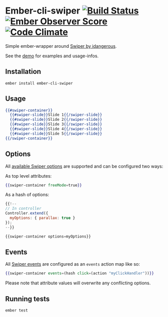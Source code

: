 # Ember-cli-swiper [![Build Status](https://travis-ci.org/Ember-Swiper/ember-cli-swiper.svg?branch=master)](https://travis-ci.org/Ember-Swiper/ember-cli-swiper) [![Ember Observer Score](https://emberobserver.com/badges/ember-cli-swiper.svg)](https://emberobserver.com/addons/ember-cli-swiper) [![Code Climate](https://codeclimate.com/github/Ember-Swiper/ember-cli-swiper/badges/gpa.svg)](https://codeclimate.com/github/Ember-Swiper/ember-cli-swiper)

Simple ember-wrapper around [Swiper by idangerous](https://idangero.us/swiper/demos/).

See the [demo](https://ember-swiper.github.io/ember-cli-swiper/) for examples and usage-infos.

Installation
------------------------------------------------------------------------------

`ember install ember-cli-swiper`

## Usage

```handlebars
{{#swiper-container}}
  {{#swiper-slide}}Slide 1{{/swiper-slide}}
  {{#swiper-slide}}Slide 2{{/swiper-slide}}
  {{#swiper-slide}}Slide 3{{/swiper-slide}}
  {{#swiper-slide}}Slide 4{{/swiper-slide}}
  {{#swiper-slide}}Slide 5{{/swiper-slide}}
{{/swiper-container}}
```

## Options

All [available Swiper options](https://idangero.us/swiper/api) are supported and can be configured two ways:

As top level attributes:
```handlebars
{{swiper-container freeMode=true}}
```

As a hash of options:
```js
{{!--
// In controller
Controller.extend({
  myOptions: { parallax: true }
});
--}}

{{swiper-container options=myOptions}}
```

## Events
All [Swiper events](https://idangero.us/swiper/api/#events) are configured as an `events` action map like so:
```handlebars
{{swiper-container events=(hash click=(action "myClickHandler"))}}
```

Please note that attribute values will overwrite any conflicting options.

## Running tests

`ember test`
